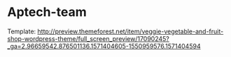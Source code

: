 # Aptech-team
Template: http://preview.themeforest.net/item/veggie-vegetable-and-fruit-shop-wordpress-theme/full_screen_preview/17090245?_ga=2.96659542.876501136.1571404605-1550959576.1571404594